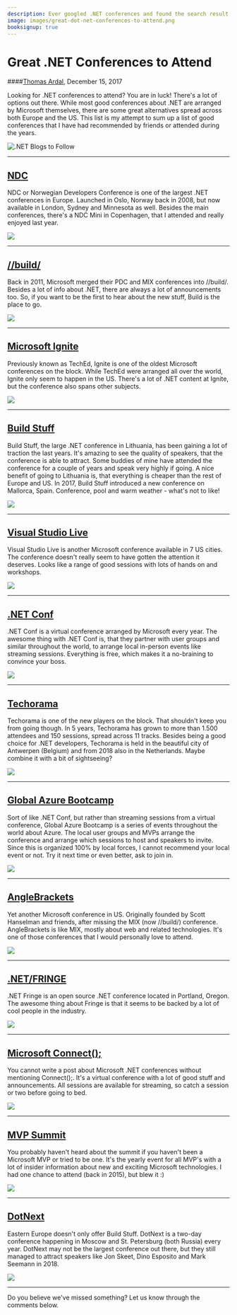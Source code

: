 ```yaml
---
description: Ever googled .NET conferences and found the search result to center around the big Microsoft conferences only? Search no more. This is the ultimate list of conferences to attend as a .NET developer.
image: images/great-dot-net-conferences-to-attend.png
booksignup: true
---
```


# Great .NET Conferences to Attend

####[Thomas Ardal](http://elmah.io/about/), December 15, 2017

Looking for .NET conferences to attend? You are in luck! There's a lot of options out there. While most good conferences about .NET are arranged by Microsoft themselves, there are some great alternatives spread across both Europe and the US. This list is my attempt to sum up a list of good conferences that I have had recommended by friends or attended during the years.

![.NET Blogs to Follow](images/great-dot-net-conferences-to-attend.png)
 
<hr/>

## <a href="https://ndcoslo.com/" target="_blank" rel="noopener noreferrer">NDC</a>

NDC or Norwegian Developers Conference is one of the largest .NET conferences in Europe. Launched in Oslo, Norway back in 2008, but now available in London, Sydney and Minnesota as well. Besides the main conferences, there's a NDC Mini in Copenhagen, that I attended and really enjoyed last year.

<img src="/images/ndc-oslo.png" style="box-shadow:none;"/>

<hr/>

## <a href="https://build.microsoft.com/" target="_blank" rel="noopener noreferrer">//build/</a>

Back in 2011, Microsoft merged their PDC and MIX conferences into //build/. Besides a lot of info about .NET, there are always a lot of announcements too. So, if you want to be the first to hear about the new stuff, Build is the place to go.

<img src="/images/microsoft-build.png" style="box-shadow:none;"/>

<hr/>

## <a href="https://www.microsoft.com/en-us/ignite/" target="_blank" rel="noopener noreferrer">Microsoft Ignite</a>

Previously known as TechEd, Ignite is one of the oldest Microsoft conferences on the block. While TechEd were arranged all over the world, Ignite only seem to happen in the US. There's a lot of .NET content at Ignite, but the conference also spans other subjects. 

<img src="/images/microsoft-ignite.png" style="box-shadow:none;"/>

<hr/>

## <a href="http://buildstuff.lt/" target="_blank" rel="noopener noreferrer">Build Stuff</a>

Build Stuff, the large .NET conference in Lithuania, has been gaining a lot of traction the last years. It's amazing to see the quality of speakers, that the conference is able to attract. Some buddies of mine have attended the conference for a couple of years and speak very highly if going. A nice benefit of going to Lithuania is, that everything is cheaper than the rest of Europe and US. In 2017, Build Stuff introduced a new conference on Mallorca, Spain. Conference, pool and warm weather - what's not to like!

<img src="/images/build-stuff.png" style="box-shadow:none;"/>

<hr/>

## <a href="https://vslive.com/home.aspx" target="_blank" rel="noopener noreferrer">Visual Studio Live</a>

Visual Studio Live is another Microsoft conference available in 7 US cities. The conference doesn't really seem to have gotten the attention it deserves. Looks like a range of good sessions with lots of hands on and workshops.

<img src="/images/visual-studio-live.png" style="box-shadow:none;"/>

<hr/>

## <a href="https://www.dotnetconf.net/" target="_blank" rel="noopener noreferrer">.NET Conf</a>

.NET Conf is a virtual conference arranged by Microsoft every year. The awesome thing with .NET Conf is, that they partner with user groups and similar throughout the world, to arrange local in-person events like streaming sessions. Everything is free, which makes it a no-braining to convince your boss.

<img src="/images/dotnet-conf.png" style="box-shadow:none;"/>

<hr/>

## <a href="https://techorama.be/" target="_blank" rel="noopener noreferrer">Techorama</a>

Techorama is one of the new players on the block. That shouldn't keep you from going though. In 5 years, Techorama has grown to more than 1.500 attendees and 150 sessions, spread across 11 tracks. Besides being a good choice for .NET developers, Techorama is held in the beautiful city of Antwerpen (Belgium) and from 2018 also in the Netherlands. Maybe combine it with a bit of sightseeing?

<img src="/images/techorama.png" style="box-shadow:none;"/>

<hr/>

## <a href="https://global.azurebootcamp.net/" target="_blank" rel="noopener noreferrer">Global Azure Bootcamp</a>

Sort of like .NET Conf, but rather than streaming sessions from a virtual conference, Global Azure Bootcamp is a series of events throughout the world about Azure. The local user groups and MVPs arrange the conference and arrange which sessions to host and speakers to invite. Since this is organized 100% by local forces, I cannot recommend your local event or not. Try it next time or even better, ask to join in.

<img src="/images/global-azure-bootcamp.png" style="box-shadow:none;"/>

<hr/>

## <a href="https://anglebrackets.org/#!/" target="_blank" rel="noopener noreferrer">AngleBrackets</a>

Yet another Microsoft conference in US. Originally founded by Scott Hanselman and friends, after missing the MIX (now //build/) conference. AngleBrackets is like MIX, mostly about web and related technologies. It's one of those conferences that I would personally love to attend.

<img src="/images/anglebrackets.png" style="box-shadow:none;"/>

<hr/>

## <a href="http://dotnetfringe.org/" target="_blank" rel="noopener noreferrer">.NET/FRINGE</a>

.NET Fringe is an open source .NET conference located in Portland, Oregon. The awesome thing about Fringe is that it seems to be backed by a lot of cool people in the industry.

<img src="/images/dotnet-fringe.png" style="box-shadow:none;"/>

<hr/>

## <a href="https://www.microsoft.com/en-us/connectevent/default.aspx" target="_blank" rel="noopener noreferrer">Microsoft Connect();</a>

You cannot write a post about Microsoft .NET conferences without mentioning Connect();. It's a virtual conference with a lot of good stuff and announcements. All sessions are available for streaming, so catch a session or two before going to bed.

<img src="/images/microsoft-connect.png" style="box-shadow:none;"/>

<hr/>

## <a href="https://mvp.microsoft.com/summit" target="_blank" rel="noopener noreferrer">MVP Summit</a>

You probably haven't heard about the summit if you haven't been a Microsoft MVP or tried to be one. It's the yearly event for all MVP's with a lot of insider information about new and exciting Microsoft technologies. I had one chance to attend (back in 2015), but blew it :)

<img src="/images/mvp-summit.jpg" style="box-shadow:none;"/>

<hr/>

## <a href="https://dotnext-piter.ru/en/" target="_blank" rel="noopener noreferrer">DotNext</a>

Eastern Europe doesn't only offer Build Stuff. DotNext is a two-day conference happening in Moscow and St. Petersburg (both Russia) every year. DotNext may not be the largest conference out there, but they still managed to attract speakers like Jon Skeet, Dino Esposito and Mark Seemann in 2018.

<img src="/images/dotnext.png" style="box-shadow:none;"/>

<hr/>

Do you believe we've missed something? Let us know through the comments below.